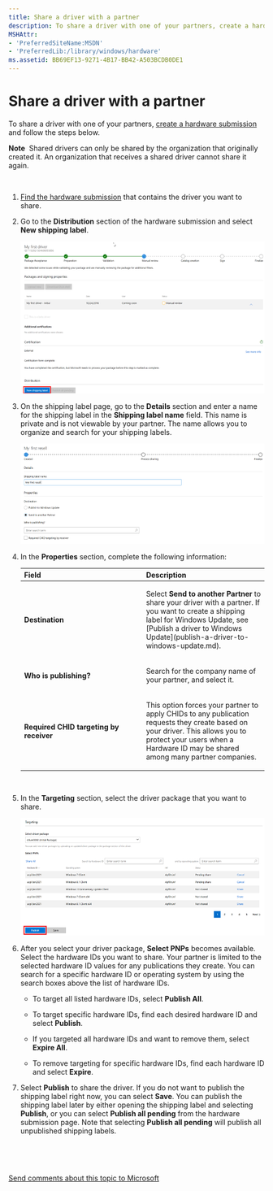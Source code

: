 ```yaml
---
title: Share a driver with a partner
description: To share a driver with one of your partners, create a hardware submission and follow the steps below.
MSHAttr:
- 'PreferredSiteName:MSDN'
- 'PreferredLib:/library/windows/hardware'
ms.assetid: BB69EF13-9271-4B17-BB42-A503BCDB0DE1
---
```


# Share a driver with a partner


To share a driver with one of your partners, [create a hardware submission](create-a-new-hardware-submission.md) and follow the steps below.

**Note**  Shared drivers can only be shared by the organization that originally created it. An organization that receives a shared driver cannot share it again.

 

1.  [Find the hardware submission](manage-your-hardware-submissions.md) that contains the driver you want to share.

2.  Go to the **Distribution** section of the hardware submission and select **New shipping label**.

    ![screenshot that shows new shipping label button](images/publish-new-shipping-label.png)

3.  On the shipping label page, go to the **Details** section and enter a name for the shipping label in the **Shipping label name** field. This name is private and is not viewable by your partner. The name allows you to organize and search for your shipping labels.

    ![screenshot that shows label name and properties](images/publish-label-name-share-new.png)

4.  In the **Properties** section, complete the following information:

    <table>
    <colgroup>
    <col width="50%" />
    <col width="50%" />
    </colgroup>
    <thead>
    <tr class="header">
    <th>Field</th>
    <th>Description</th>
    </tr>
    </thead>
    <tbody>
    <tr class="odd">
    <td><p><strong>Destination</strong></p></td>
    <td><p>Select <strong>Send to another Partner</strong> to share your driver with a partner. If you want to create a shipping label for Windows Update, see [Publish a driver to Windows Update](publish-a-driver-to-windows-update.md).</p></td>
    </tr>
    <tr class="even">
    <td><p><strong>Who is publishing?</strong></p></td>
    <td><p>Search for the company name of your partner, and select it.</p></td>
    </tr>
    <tr class="odd">
    <td><p><strong>Required CHID targeting by receiver</strong></p></td>
    <td><p>This option forces your partner to apply CHIDs to any publication requests they create based on your driver. This allows you to protect your users when a Hardware ID may be shared among many partner companies.</p></td>
    </tr>
    </tbody>
    </table>

     

5.  In the **Targeting** section, select the driver package that you want to share.

    ![screenshot that shows publish targeting settings](images/publish-targeting-new.png)

6.  After you select your driver package, **Select PNPs** becomes available. Select the hardware IDs you want to share. Your partner is limited to the selected hardware ID values for any publications they create. You can search for a specific hardware ID or operating system by using the search boxes above the list of hardware IDs.

    -   To target all listed hardware IDs, select **Publish All**.

    -   To target specific hardware IDs, find each desired hardware ID and select **Publish**.

    -   If you targeted all hardware IDs and want to remove them, select **Expire All**.

    -   To remove targeting for specific hardware IDs, find each hardware ID and select **Expire**.

7.  Select **Publish** to share the driver. If you do not want to publish the shipping label right now, you can select **Save**. You can publish the shipping label later by either opening the shipping label and selecting **Publish**, or you can select **Publish all pending** from the hardware submission page. Note that selecting **Publish all pending** will publish all unpublished shipping labels.

 

 

[Send comments about this topic to Microsoft](mailto:wsddocfb@microsoft.com?subject=Documentation%20feedback%20%5Bhw_dashboard\hw_dashboard%5D:%20Share%20a%20driver%20with%20a%20partner%20%20RELEASE:%20%281/3/2017%29&body=%0A%0APRIVACY%20STATEMENT%0A%0AWe%20use%20your%20feedback%20to%20improve%20the%20documentation.%20We%20don't%20use%20your%20email%20address%20for%20any%20other%20purpose,%20and%20we'll%20remove%20your%20email%20address%20from%20our%20system%20after%20the%20issue%20that%20you're%20reporting%20is%20fixed.%20While%20we're%20working%20to%20fix%20this%20issue,%20we%20might%20send%20you%20an%20email%20message%20to%20ask%20for%20more%20info.%20Later,%20we%20might%20also%20send%20you%20an%20email%20message%20to%20let%20you%20know%20that%20we've%20addressed%20your%20feedback.%0A%0AFor%20more%20info%20about%20Microsoft's%20privacy%20policy,%20see%20http://privacy.microsoft.com/default.aspx. "Send comments about this topic to Microsoft")




